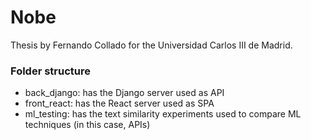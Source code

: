 # Nobe 

Thesis by Fernando Collado for the Universidad Carlos III de Madrid. 

 ### Folder structure
- back_django: has the Django server used as API
- front_react: has the React server used as SPA
- ml_testing: has the text similarity experiments used to compare ML techniques (in this case, APIs)